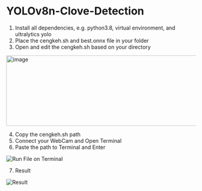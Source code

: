 # YOLOv8n-Clove-Detection

1. Install all dependencies, e.g. python3.8, virtual environment, and ultralytics yolo
2. Place the cengkeh.sh and best.onnx file in your folder
3. Open and edit the cengkeh.sh based on your directory

<img width="1122" height="187" alt="image" src="https://github.com/user-attachments/assets/928a942c-9082-4815-b779-904526b45831" />

4. Copy the cengkeh.sh path
5. Connect your WebCam and Open Terminal
6. Paste the path to Terminal and Enter

![Run File on Terminal](https://github.com/user-attachments/assets/1902685f-d7ba-4542-9b2c-d0fab119bb73)

7. Result

![Result](https://github.com/user-attachments/assets/cdad312f-b68b-4307-8768-3775bdfdb712)

